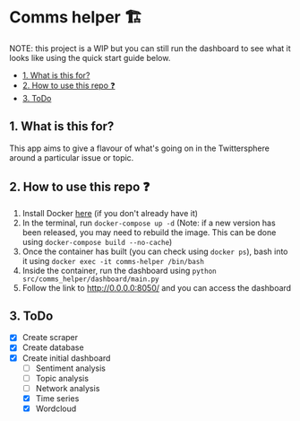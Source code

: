 # Comms helper 🏗️ <!-- omit in toc -->

NOTE: this project is a WIP but you can still run the dashboard to see what it looks like using the quick start guide below.

- [1. What is this for?](#1-what-is-this-for)
- [2. How to use this repo ❓](#2-how-to-use-this-repo-)
- [3. ToDo](#3-todo)

## 1. What is this for?

This app aims to give a flavour of what's going on in the Twittersphere around a particular issue or topic.


## 2. How to use this repo ❓

1. Install Docker [here](https://docs.docker.com/get-docker/) (if you don't already have it) 
2. In the terminal, run `docker-compose up -d` (Note: if a new version has been released, you may need to rebuild the image. This can be done using `docker-compose build --no-cache`)
3. Once the container has built (you can check using `docker ps`), bash into it using `docker exec -it comms-helper /bin/bash`
4. Inside the container, run the dashboard using `python src/comms_helper/dashboard/main.py`
5. Follow the link to http://0.0.0.0:8050/ and you can access the dashboard
## 3. ToDo

- [x] Create scraper
- [x] Create database
- [x] Create initial dashboard
  - [ ] Sentiment analysis
  - [ ] Topic analysis
  - [ ] Network analysis
  - [x] Time series
  - [x] Wordcloud